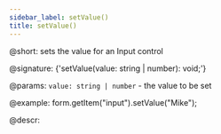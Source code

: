 ```yaml
---
sidebar_label: setValue()
title: setValue()
---          
```


@short: sets the value for an Input control

@signature: {'setValue(value: string | number): void;'}

@params:
`value: string | number` - the value to be set  

@example:
form.getItem("input").setValue("Mike");

@descr:
